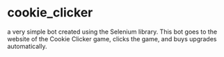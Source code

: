 # cookie_clicker
a very simple bot created using the Selenium library. This bot goes to the website of the Cookie Clicker game, clicks the game, and buys upgrades automatically.
